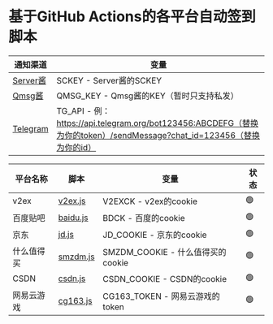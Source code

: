 # 基于GitHub Actions的各平台自动签到脚本



| 通知渠道                          | 变量                                                         |
| --------------------------------- | ------------------------------------------------------------ |
| [Server酱](https://sc.ftqq.com/)  | SCKEY - Server酱的SCKEY                                      |
| [Qmsg酱](https://qmsg.zendee.cn/) | QMSG_KEY - Qmsg酱的KEY（暂时只支持私发）                     |
| [Telegram](https://telegram.org/) | TG_API  - 例：https://api.telegram.org/bot123456:ABCDEFG（替换为你的token）/sendMessage?chat_id=123456（替换为你的id） |

| 平台名称   | 脚本                   | 变量                  | 状态 |
| -------- | ---------------------- | --------------------- | ---- |
| v2ex     | [v2ex.js](./v2ex.js)   | V2EXCK - v2ex的cookie | 🟢    |
| 百度贴吧 | [baidu.js](./baidu.js) | BDCK - 百度的cookie  | 🟢    |
| 京东 | [jd.js](./jd.js) | JD_COOKIE - 京东的cookie | 🟢 |
| 什么值得买 | [smzdm.js](./smzdm.js) | SMZDM_COOKIE - 什么值得买的cookie | 🟢 |
| CSDN | [csdn.js](./csdn.js) | CSDN_COOKIE - CSDN的cookie | 🟢 |
| 网易云游戏 | [cg163.js](./cg163.js) | CG163_TOKEN - 网易云游戏的token | 🟢 |

